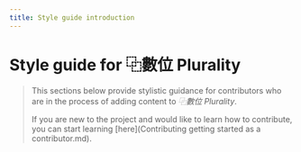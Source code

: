 ```yaml
---
title: Style guide introduction
---
```


# Style guide for ⿻數位 Plurality

>  This sections below provide stylistic guidance for contributors who are in the process of adding content to *⿻數位 Plurality*.  
>
> If you are new to the project and would like to learn how to contribute, you can start learning [here](Contributing getting started as a contributor.md).



